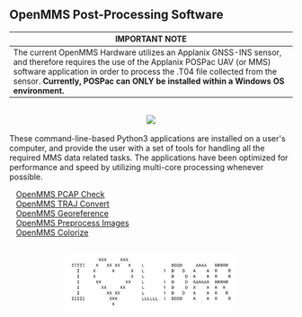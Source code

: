 <h2>OpenMMS Post-Processing Software</h2>

| IMPORTANT NOTE | 
| ---------------|
| The current OpenMMS Hardware utilizes an Applanix GNSS-INS sensor, and therefore requires the use of the Applanix POSPac UAV (or MMS) software application in order to process the .T04 file collected from the sensor. **Currently, POSPac can ONLY be installed within a Windows OS environment.** |

<p align="center"><br>
<img src="../images/openmms_oss.jpg">
</p>

<p>These command-line-based Python3 applications are installed on a user's computer, and provide the user with a set of tools for handling all the required MMS data related tasks. The applications have been optimized for performance and speed by utilizing multi-core processing whenever possible.</p>

<p>&nbsp;&nbsp;&nbsp;<a href="./openmms_pcap_check.py">OpenMMS PCAP Check</a>
<br>&nbsp;&nbsp;&nbsp;<a href="./openmms_traj_convert.py">OpenMMS TRAJ Convert</a>
<br>&nbsp;&nbsp;&nbsp;<a href="./openmms_georeference.py">OpenMMS Georeference</a>
<br>&nbsp;&nbsp;&nbsp;<a href="./openmms_preprocess_images.py">OpenMMS Preprocess Images</a>
<br>&nbsp;&nbsp;&nbsp;<a href="./openmms_colorize.py">OpenMMS Colorize</a></p>

<p align="center"><br>
<img width="60%" src="../images/i_heart_lidar.png">
</p>
